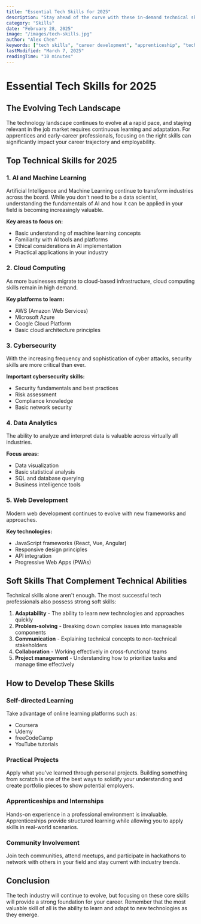 ```yaml
---
title: "Essential Tech Skills for 2025"
description: "Stay ahead of the curve with these in-demand technical skills that employers are looking for."
category: "Skills"
date: "February 28, 2025"
image: "/images/tech-skills.jpg"
author: "Alex Chen"
keywords: ["tech skills", "career development", "apprenticeship", "technology", "employability"]
lastModified: "March 7, 2025"
readingTime: "10 minutes"
---
```


# Essential Tech Skills for 2025

## The Evolving Tech Landscape

The technology landscape continues to evolve at a rapid pace, and staying relevant in the job market requires continuous learning and adaptation. For apprentices and early-career professionals, focusing on the right skills can significantly impact your career trajectory and employability.

## Top Technical Skills for 2025

### 1. AI and Machine Learning

Artificial Intelligence and Machine Learning continue to transform industries across the board. While you don't need to be a data scientist, understanding the fundamentals of AI and how it can be applied in your field is becoming increasingly valuable.

**Key areas to focus on:**
- Basic understanding of machine learning concepts
- Familiarity with AI tools and platforms
- Ethical considerations in AI implementation
- Practical applications in your industry

### 2. Cloud Computing

As more businesses migrate to cloud-based infrastructure, cloud computing skills remain in high demand.

**Key platforms to learn:**
- AWS (Amazon Web Services)
- Microsoft Azure
- Google Cloud Platform
- Basic cloud architecture principles

### 3. Cybersecurity

With the increasing frequency and sophistication of cyber attacks, security skills are more critical than ever.

**Important cybersecurity skills:**
- Security fundamentals and best practices
- Risk assessment
- Compliance knowledge
- Basic network security

### 4. Data Analytics

The ability to analyze and interpret data is valuable across virtually all industries.

**Focus areas:**
- Data visualization
- Basic statistical analysis
- SQL and database querying
- Business intelligence tools

### 5. Web Development

Modern web development continues to evolve with new frameworks and approaches.

**Key technologies:**
- JavaScript frameworks (React, Vue, Angular)
- Responsive design principles
- API integration
- Progressive Web Apps (PWAs)

## Soft Skills That Complement Technical Abilities

Technical skills alone aren't enough. The most successful tech professionals also possess strong soft skills:

1. **Adaptability** - The ability to learn new technologies and approaches quickly
2. **Problem-solving** - Breaking down complex issues into manageable components
3. **Communication** - Explaining technical concepts to non-technical stakeholders
4. **Collaboration** - Working effectively in cross-functional teams
5. **Project management** - Understanding how to prioritize tasks and manage time effectively

## How to Develop These Skills

### Self-directed Learning

Take advantage of online learning platforms such as:
- Coursera
- Udemy
- freeCodeCamp
- YouTube tutorials

### Practical Projects

Apply what you've learned through personal projects. Building something from scratch is one of the best ways to solidify your understanding and create portfolio pieces to show potential employers.

### Apprenticeships and Internships

Hands-on experience in a professional environment is invaluable. Apprenticeships provide structured learning while allowing you to apply skills in real-world scenarios.

### Community Involvement

Join tech communities, attend meetups, and participate in hackathons to network with others in your field and stay current with industry trends.

## Conclusion

The tech industry will continue to evolve, but focusing on these core skills will provide a strong foundation for your career. Remember that the most valuable skill of all is the ability to learn and adapt to new technologies as they emerge.
